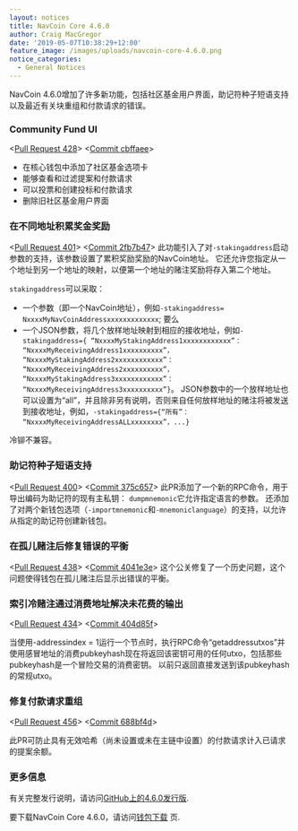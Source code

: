 ```yaml
---
layout: notices
title: NavCoin Core 4.6.0
author: Craig MacGregor
date: '2019-05-07T10:38:29+12:00'
feature_image: /images/uploads/navcoin-core-4.6.0.png
notice_categories:
  - General Notices
---
```

NavCoin 4.6.0增加了许多新功能，包括社区基金用户界面，助记符种子短语支持以及最近有关块重组和付款请求的错误。
<!--more-->

### Community Fund UI

<[Pull Request 428](https://github.com/NAVCoin/navcoin-core/pull/428)>
<[Commit cbffaee](https://github.com/NAVCoin/navcoin-core/commit/cbffaeee68d649069e0964b4930d04c441a7b63c)>

* 在核心钱包中添加了社区基金选项卡
* 能够查看和过滤提案和付款请求
* 可以投票和创建投标和付款请求
* 删除旧社区基金用户界面

### 在不同地址积累奖金奖励

<[Pull Request 401](https://github.com/NAVCoin/navcoin-core/pull/401)>
<[Commit 2fb7b47](https://github.com/NAVCoin/navcoin-core/commit/2fb7b47625dfe866f6079d8c7ac8c1dfb9f9de1d)>
此功能引入了对`-stakingaddress`启动参数的支持，该参数设置了累积奖励奖励的NavCoin地址。 它还允许您指定从一个地址到另一个地址的映射，以便第一个地址的赌注奖励将存入第二个地址。

`stakingaddress`可以采取：

* 一个参数（即一个NavCoin地址），例如`-stakingaddress= NxxxxMyNavCoinAddressxxxxxxxxxxxxx`; 要么
* 一个JSON参数，将几个放样地址映射到相应的接收地址，例如`-stakingaddress={ “NxxxxMyStakingAddress1xxxxxxxxxxxx”： “NxxxxMyReceivingAddress1xxxxxxxxxx”， “NxxxxMyStakingAddress2xxxxxxxxxxxx”： “NxxxxMyReceivingAddress2xxxxxxxxxx”， “NxxxxMyStakingAddress3xxxxxxxxxxxx”： “NxxxxMyReceivingAddress3xxxxxxxxxx”}`。 JSON参数中的一个放样地址也可以设置为“all”，并且除非另有说明，否则来自任何放样地址的赌注将被发送到接收地址，例如，`-stakingaddress={“所有”： “NxxxxMyReceivingAddressALLxxxxxxxx”，...}`

冷铆不兼容。

### 助记符种子短语支持

<[Pull Request 400](https://github.com/NAVCoin/navcoin-core/pull/400)>
<[Commit 375c657](https://github.com/NAVCoin/navcoin-core/commit/375c657337c33c56a6b97350ba886bce9ba60c7c)>
此PR添加了一个新的RPC命令，用于导出编码为助记符的现有主私钥：
`dumpmnemonic`它允许指定语言的参数。
还添加了对两个新钱包选项（`-importmnemonic`和`-mnemoniclanguage`）的支持，以允许从指定的助记符创建新钱包。

### 在孤儿赌注后修复错误的平衡

<[Pull Request 438](https://github.com/NAVCoin/navcoin-core/pull/438)>
<[Commit 4041e3e](https://github.com/NAVCoin/navcoin-core/commit/4041e3ef5de672c6d4e6a20ce5b7f22df090ed14)>
这个公关修复了一个历史问题，这个问题使得钱包在孤儿赌注后显示出错误的平衡。

### 索引冷赌注通过消费地址解决未花费的输出

<[Pull Request 434](https://github.com/NAVCoin/navcoin-core/pull/434)>
<[Commit 404d85f](https://github.com/NAVCoin/navcoin-core/commit/404d85f8ea65bf764d3fa681a4d1483c3e72c507)>

当使用-addressindex = 1运行一个节点时，执行RPC命令“getaddressutxos”并使用感冒地址的消费pubkeyhash现在将返回该密钥可用的任何utxo，包括那些pubkeyhash是一个冒险交易的消费密钥。 以前只返回直接发送到该pubkeyhash的常规utxo。

### 修复付款请求重组

<[Pull Request 456](https://github.com/NAVCoin/navcoin-core/pull/456)>
<[Commit 688bf4d](https://github.com/NAVCoin/navcoin-core/commit/688bf4d808ca5b5d3d08fef00d085397bb5b47f0)>

此PR可防止具有无效哈希（尚未设置或未在主链中设置）的付款请求计入已请求的提案余额。

### 更多信息

有关完整发行说明，请访问[GitHub上的4.6.0发行版](https://github.com/NAVCoin/navcoin-core/releases/tag/4.6.0).

要下载NavCoin Core 4.6.0，请访问[钱包下载](https://navcoin.org/en/wallets/#download-core) 页.
